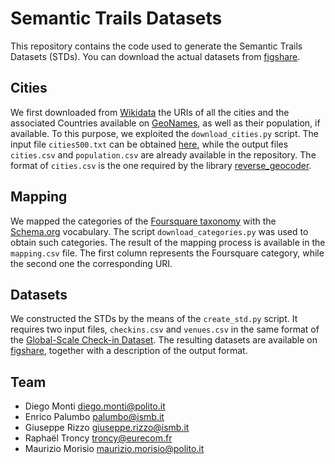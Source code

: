 # Semantic Trails Datasets

This repository contains the code used to generate the Semantic Trails Datasets (STDs).
You can download the actual datasets from [figshare](https://figshare.com/s/545ff3de8027b1639757).

## Cities

We first downloaded from [Wikidata](https://www.wikidata.org) the URIs of all the cities and the associated Countries available on [GeoNames](https://www.geonames.org), as well as their population, if available.
To this purpose, we exploited the `download_cities.py` script.
The input file `cities500.txt` can be obtained [here](http://download.geonames.org/export/dump/), while the output files `cities.csv` and `population.csv` are already available in the repository.
The format of `cities.csv` is the one required by the library [reverse_geocoder](https://github.com/thampiman/reverse-geocoder).

## Mapping

We mapped the categories of the [Foursquare taxonomy](https://developer.foursquare.com/docs/resources/categories) with the [Schema.org](https://schema.org) vocabulary.
The script `download_categories.py` was used to obtain such categories.
The result of the mapping process is available in the `mapping.csv` file.
The first column represents the Foursquare category, while the second one the corresponding URI.

## Datasets

We constructed the STDs by the means of the `create_std.py` script.
It requires two input files, `checkins.csv` and `venues.csv` in the same format of the [Global-Scale Check-in Dataset](https://sites.google.com/site/yangdingqi/home/foursquare-dataset).
The resulting datasets are available on [figshare](https://figshare.com/s/545ff3de8027b1639757), together with a description of the output format.

## Team

- Diego Monti <diego.monti@polito.it>
- Enrico Palumbo <palumbo@ismb.it>
- Giuseppe Rizzo <giuseppe.rizzo@ismb.it>
- Raphaël Troncy <troncy@eurecom.fr>
- Maurizio Morisio <maurizio.morisio@polito.it>